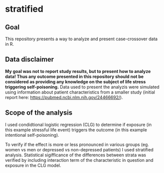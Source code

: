 # stratified

## Goal
This repository presents a way to analyze and present case-crossover data in R. 

## Data disclaimer

**My goal was not to report study results, but to present how to analyze data! Thus any outcome presented in this repository should not be considered as providing any knowledge on the subject of life stress triggering self-poisoning.** Data used to present the analyzis were simulated using information about patient characteristics from a smaller study (initial report here: https://pubmed.ncbi.nlm.nih.gov/24466692/). 

## Scope of the analysis

I used condidtional logistic regression (CLG) to determine if exposure (in this example stressful life event) triggers the outcome (in this example intentional self-poisoning). 

To verify if the effect is more or less pronounced in various groups (eg. women vs men or depressed vs non-depressed patients) I used stratified analysis. Statistical sigifficance of the differences between strata was verified by including interaction term of the characteristic in question and exposure in the CLG model.
